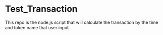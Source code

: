 # Test_Transaction
This repo is the node.js script that will calculate the transaction by the time and token name that user input
